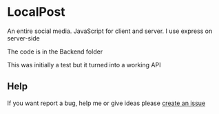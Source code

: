 # LocalPost
An entire social media. JavaScript for client and server. I use express on server-side

The code is in the Backend folder

This was initially a test but it turned into a working API
## Help
If you want report a bug, help me or give ideas please [create an issue](https://github.com/M6a5x98/LocalPost/issues/new)
